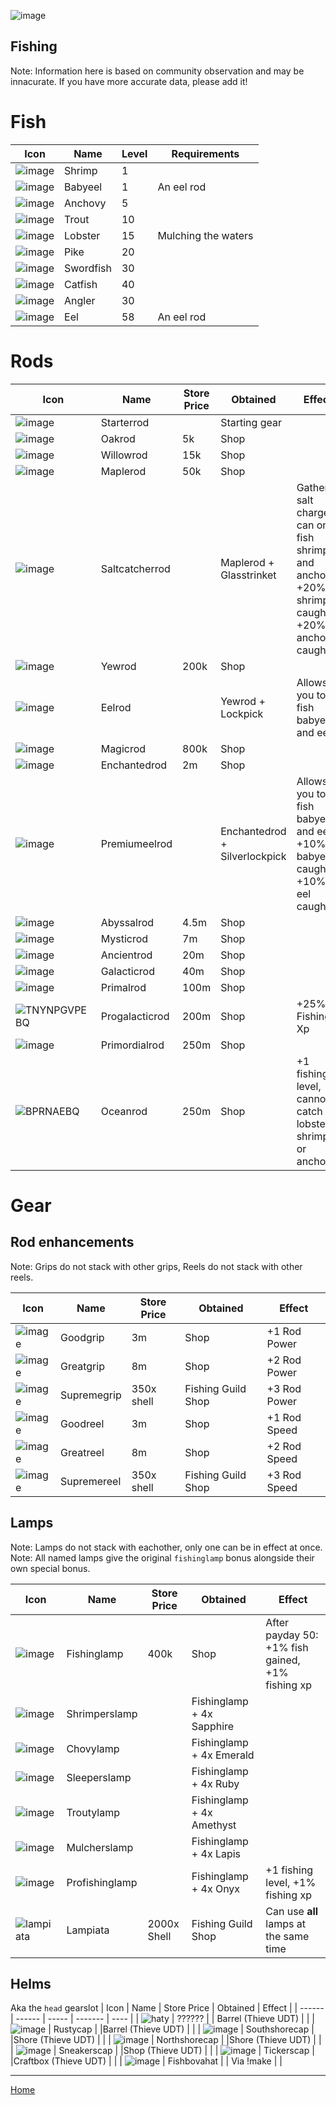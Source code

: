 ![image](https://github.com/fishbotapp/fishbotwiki/assets/163616414/42361705-6b97-4b10-b836-c7383b95167f)
## Fishing ## 


Note: Information here is based on community observation and may be innacurate. If you have more accurate data, please add it!

# Fish

| Icon | Name | Level  | Requirements |
| ------ | ------ | ----- | ------- |
| ![image](https://fishbot.app/items/shrimp.png) | Shrimp | 1 | |
| ![image](https://fishbot.app/items/babyeel.png) | Babyeel | 1 | An eel rod |
| ![image](https://fishbot.app/items/anchovy.png)  | Anchovy | 5 | |
| ![image](https://fishbot.app/items/trout.png) | Trout | 10 | |
| ![image](https://fishbot.app/items/lobster.png) | Lobster | 15 | Mulching the waters |
| ![image](https://fishbot.app/items/pike.png) | Pike | 20 | |
| ![image](https://fishbot.app/items/swordfish.png) | Swordfish | 30 | |
| ![image](https://fishbot.app/items/catfish.png) | Catfish | 40 | |
| ![image](https://fishbot.app/items/angler.png) | Angler | 30 | |
| ![image](https://fishbot.app/items/eel.png) | Eel | 58 | An eel rod |


# Rods 

| Icon | Name | Store Price | Obtained | Effect |
| ------ | ------ | ----- | ------- | ---- |
| ![image](https://fishbot.app/items/starterrod.png) | Starterrod | | Starting gear | |
| ![image](https://fishbot.app/items/oakrod.png) | Oakrod | 5k | Shop | |
| ![image](https://fishbot.app/items/willowrod.png) | Willowrod | 15k | Shop | |
| ![image](https://fishbot.app/items/maplerod.png) | Maplerod | 50k | Shop | |
| ![image](https://fishbot.app/items/saltcatcherrod.png) | Saltcatcherrod |  |Maplerod + Glasstrinket | Gathers salt charges, can only fish shrimp and anchovy, +20% shrimp caught, +20% anchovy caught|
| ![image](https://fishbot.app/items/yewrod.png) | Yewrod | 200k | Shop | |
| ![image](https://fishbot.app/items/eelrod.png) | Eelrod | | Yewrod + Lockpick | Allows you to fish babyeel and eel |
| ![image](https://fishbot.app/items/magicrod.png) | Magicrod | 800k | Shop | |
| ![image](https://fishbot.app/items/enchantedrod.png) | Enchantedrod | 2m | Shop | |
| ![image](https://fishbot.app/items/premiumeelrod.png) | Premiumeelrod |  | Enchantedrod + Silverlockpick |Allows you to fish babyeel and eel, +10% babyeel caught, +10% eel caught | 
| ![image](https://fishbot.app/items/abyssalrod.png) | Abyssalrod | 4.5m | Shop | |
| ![image](https://fishbot.app/items/mysticrod.png) | Mysticrod | 7m | Shop | |
| ![image](https://fishbot.app/items/ancientrod.png) | Ancientrod | 20m | Shop | |
| ![image](https://fishbot.app/items/galacticrod.png) | Galacticrod | 40m | Shop | |
| ![image](https://fishbot.app/items/primalrod.png) | Primalrod | 100m | Shop | |
| ![TNYNPGVPEBQ](https://github.com/fishbotapp/fishbotwiki/assets/163616414/c072d907-c2d9-4af5-bb0b-b7d89f056b84)| Progalacticrod | 200m | Shop | +25% Fishing Xp | 
| ![image](https://fishbot.app/items/primordialrod.png) | Primordialrod | 250m | Shop | |
| ![BPRNAEBQ](https://github.com/fishbotapp/fishbotwiki/assets/163616414/2ab090f6-b1e0-4bf2-a489-483f5b2bc766) | Oceanrod | 250m | Shop | +1 fishing level, cannot catch lobster, shrimp or anchovy |


# Gear 

## Rod enhancements

Note: Grips do not stack with other grips, Reels do not stack with other reels.

| Icon | Name | Store Price | Obtained | Effect |
| ------ | ------ | ----- | ------- | ---- |
| ![image](https://fishbot.app/items/goodgrip.png) | Goodgrip | 3m | Shop | +1 Rod Power |
| ![image](https://fishbot.app/items/greatgrip.png) | Greatgrip | 8m | Shop | +2 Rod Power  |
| ![image](https://fishbot.app/items/supremegrip.png) | Supremegrip | 350x shell | Fishing Guild Shop |  +3 Rod Power  |
| ![image](https://fishbot.app/items/goodreel.png) | Goodreel | 3m| Shop |  +1 Rod Speed |
| ![image](https://fishbot.app/items/greatreel.png) | Greatreel | 8m | Shop | +2 Rod Speed  |
| ![image](https://fishbot.app/items/supremereel.png) | Supremereel | 350x shell | Fishing Guild Shop |  +3 Rod Speed |


## Lamps

Note: Lamps do not stack with eachother, only one can be in effect at once.\
Note: All named lamps give the original `fishinglamp` bonus alongside their own special bonus.

| Icon | Name | Store Price | Obtained | Effect |
| ------ | ------ | ----- | ------- | ---- |
| ![image](https://fishbot.app/items/fishinglamp.png) | Fishinglamp | 400k | Shop | After payday 50: +1% fish gained, +1% fishing xp  |
| ![image](https://fishbot.app/items/shrimperslamp.png) | Shrimperslamp | |Fishinglamp + 4x Sapphire  |   |
| ![image](https://fishbot.app/items/chovylamp.png) | Chovylamp | |Fishinglamp + 4x Emerald  |    |
| ![image](https://fishbot.app/items/sleeperslamp.png) | Sleeperslamp | |Fishinglamp + 4x Ruby |  |
| ![image](https://fishbot.app/items/troutylamp.png) | Troutylamp | |Fishinglamp + 4x Amethyst | |
| ![image](https://fishbot.app/items/mulcherslamp.png) | Mulcherslamp | |Fishinglamp + 4x Lapis |  |
| ![image](https://fishbot.app/items/profishinglamp.png) | Profishinglamp | | Fishinglamp + 4x Onyx | +1 fishing level, +1% fishing xp |
| ![lampiata](https://github.com/fishbotapp/fishbotwiki/assets/163616414/516ca189-b6c0-4b88-9e9c-185ba849b636) | Lampiata | 2000x Shell | Fishing Guild Shop | Can use **all** lamps at the same time |



## Helms 

Aka the `head` gearslot
| Icon | Name | Store Price | Obtained | Effect |
| ------ | ------ | ----- | ------- | ---- |
| ![haty](https://github.com/fishbotapp/fishbotwiki/assets/163616414/1649ed75-5bdc-4f7d-8e5e-59954259417d) | ?????? |  | Barrel (Thieve UDT) |  |
| ![image](https://fishbot.app/items/rustycap.png) | Rustycap | |Barrel (Thieve UDT)  |   |
| ![image](https://fishbot.app/items/southshorecap.png) | Southshorecap | |Shore (Thieve UDT)  |    |
| ![image](https://fishbot.app/items/borthshorecap.png) | Northshorecap | |Shore (Thieve UDT) |  |
| ![image](https://fishbot.app/items/sneakerscap.png) | Sneakerscap | |Shop (Thieve UDT) | |
| ![image](https://fishbot.app/items/tickerscap.png) | Tickerscap | |Craftbox (Thieve UDT) |  |
| ![image](https://fishbot.app/items/fishbovahat.png) | Fishbovahat | | Via !make |  |



-----------------------------

[Home](https://fishbotapp.github.io/fishbotwiki/)


